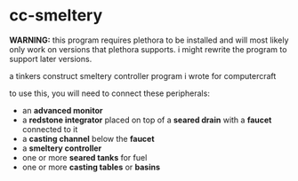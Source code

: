 # cc-smeltery

**WARNING:** this program requires plethora to be installed and will most likely only work on versions that plethora supports. i might rewrite the program to support later versions.

a tinkers construct smeltery controller program i wrote for computercraft

to use this, you will need to connect these peripherals:
- an **advanced monitor**
- a **redstone integrator** placed on top of a **seared drain** with a **faucet** connected to it
- a **casting channel** below the **faucet**
- a **smeltery controller**
- one or more **seared tanks** for fuel
- one or more **casting tables** or **basins**
